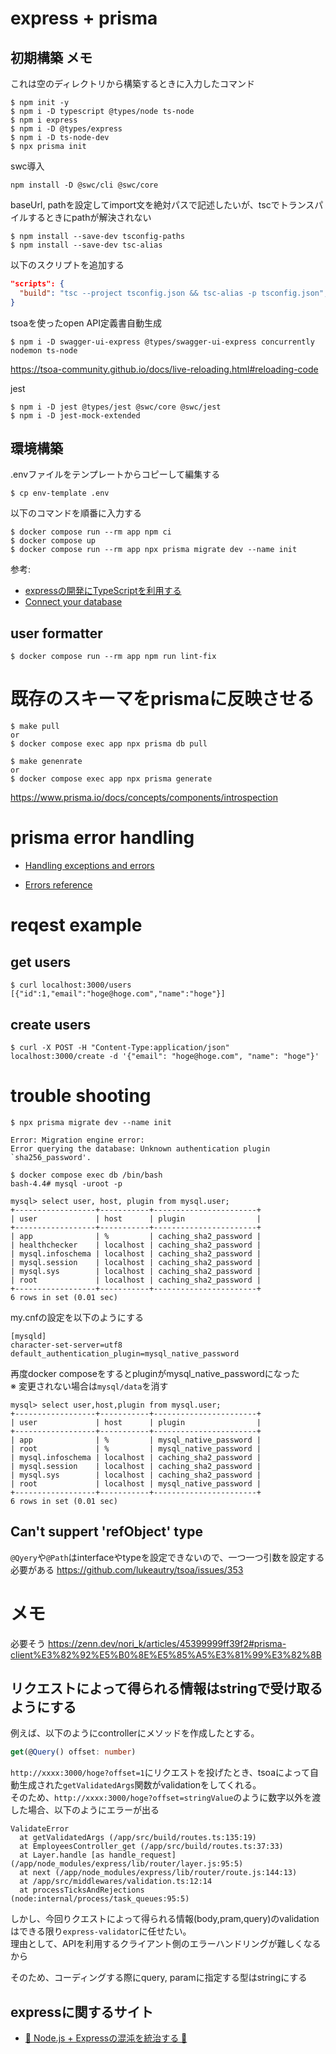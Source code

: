 # express + prisma

## 初期構築 メモ
これは空のディレクトリから構築するときに入力したコマンド
```
$ npm init -y
$ npm i -D typescript @types/node ts-node
$ npm i express
$ npm i -D @types/express
$ npm i -D ts-node-dev 
$ npx prisma init
```

swc導入
```
npm install -D @swc/cli @swc/core
```

baseUrl, pathを設定してimport文を絶対パスで記述したいが、tscでトランスパイルするときにpathが解決されない
```
$ npm install --save-dev tsconfig-paths
$ npm install --save-dev tsc-alias
```
以下のスクリプトを追加する
```json
"scripts": {
  "build": "tsc --project tsconfig.json && tsc-alias -p tsconfig.json",
}
```

tsoaを使ったopen API定義書自動生成
``` 
$ npm i -D swagger-ui-express @types/swagger-ui-express concurrently nodemon ts-node
```
https://tsoa-community.github.io/docs/live-reloading.html#reloading-code


jest 
```
$ npm i -D jest @types/jest @swc/core @swc/jest
$ npm i -D jest-mock-extended
```

## 環境構築

.envファイルをテンプレートからコピーして編集する
```
$ cp env-template .env
```

以下のコマンドを順番に入力する
```
$ docker compose run --rm app npm ci
$ docker compose up 
$ docker compose run --rm app npx prisma migrate dev --name init
```

参考:
- [expressの開発にTypeScriptを利用する](https://qiita.com/zaburo/items/69726cc42ef774990279)
- [Connect your database](https://www.prisma.io/docs/getting-started/setup-prisma/start-from-scratch/relational-databases/connect-your-database-typescript-mysql)

## user formatter

```
$ docker compose run --rm app npm run lint-fix
```

# 既存のスキーマをprismaに反映させる
```
$ make pull 
or 
$ docker compose exec app npx prisma db pull 

$ make genenrate
or
$ docker compose exec app npx prisma generate
```
https://www.prisma.io/docs/concepts/components/introspection

# prisma error handling
- [Handling exceptions and errors](https://www.prisma.io/docs/concepts/components/prisma-client/handling-exceptions-and-errors)

- [Errors reference](https://www.prisma.io/docs/reference/api-reference/error-reference)


# reqest example

## get users
```
$ curl localhost:3000/users
[{"id":1,"email":"hoge@hoge.com","name":"hoge"}]
```

## create users
```
$ curl -X POST -H "Content-Type:application/json" localhost:3000/create -d '{"email": "hoge@hoge.com", "name": "hoge"}'
```

# trouble shooting

```
$ npx prisma migrate dev --name init

Error: Migration engine error:
Error querying the database: Unknown authentication plugin `sha256_password'.

$ docker compose exec db /bin/bash  
bash-4.4# mysql -uroot -p

mysql> select user, host, plugin from mysql.user;
+------------------+-----------+-----------------------+
| user             | host      | plugin                |
+------------------+-----------+-----------------------+
| app              | %         | caching_sha2_password |
| healthchecker    | localhost | caching_sha2_password |
| mysql.infoschema | localhost | caching_sha2_password |
| mysql.session    | localhost | caching_sha2_password |
| mysql.sys        | localhost | caching_sha2_password |
| root             | localhost | caching_sha2_password |
+------------------+-----------+-----------------------+
6 rows in set (0.01 sec)
```

my.cnfの設定を以下のようにする
```
[mysqld]
character-set-server=utf8
default_authentication_plugin=mysql_native_password
```

再度docker composeをするとpluginがmysql_native_passwordになった  
※ 変更されない場合は`mysql/data`を消す
```
mysql> select user,host,plugin from mysql.user;
+------------------+-----------+-----------------------+
| user             | host      | plugin                |
+------------------+-----------+-----------------------+
| app              | %         | mysql_native_password |
| root             | %         | mysql_native_password |
| mysql.infoschema | localhost | caching_sha2_password |
| mysql.session    | localhost | caching_sha2_password |
| mysql.sys        | localhost | caching_sha2_password |
| root             | localhost | mysql_native_password |
+------------------+-----------+-----------------------+
6 rows in set (0.01 sec)
```

## Can't suppert 'refObject' type

`@Qyery`や`@Path`はinterfaceやtypeを設定できないので、一つ一つ引数を設定する必要がある
https://github.com/lukeautry/tsoa/issues/353

# メモ
必要そう
https://zenn.dev/nori_k/articles/45399999ff39f2#prisma-client%E3%82%92%E5%B0%8E%E5%85%A5%E3%81%99%E3%82%8B

## リクエストによって得られる情報はstringで受け取るようにする
例えば、以下のようにcontrollerにメソッドを作成したとする。
```ts
get(@Query() offset: number)
```
`http://xxxx:3000/hoge?offset=1`にリクエストを投げたとき、tsoaによって自動生成された`getValidatedArgs`関数がvalidationをしてくれる。  
そのため、`http://xxxx:3000/hoge?offset=stringValue`のように数字以外を渡した場合、以下のようにエラーが出る
```
ValidateError
  at getValidatedArgs (/app/src/build/routes.ts:135:19)
  at EmployeesController_get (/app/src/build/routes.ts:37:33)
  at Layer.handle [as handle_request] (/app/node_modules/express/lib/router/layer.js:95:5)
  at next (/app/node_modules/express/lib/router/route.js:144:13)
  at /app/src/middlewares/validation.ts:12:14
  at processTicksAndRejections (node:internal/process/task_queues:95:5)
```
しかし、今回りクエストによって得られる情報(body,pram,query)のvalidationはできる限り`express-validator`に任せたい。  
理由として、APIを利用するクライアント側のエラーハンドリングが難しくなるから  

そのため、コーディングする際にquery, paramに指定する型はstringにする

## expressに関するサイト

- [🤺 Node.js + Expressの混沌を統治する 🤺](https://inside.estie.co.jp/entry/2020/09/17/090000)